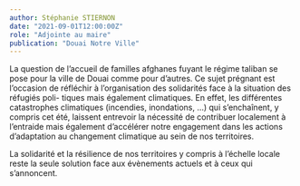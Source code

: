 ```yaml
---
author: Stéphanie STIERNON
date: "2021-09-01T12:00:00Z"
role: "Adjointe au maire"
publication: "Douai Notre Ville"
---
```


La question de l’accueil de familles afghanes fuyant le régime taliban se pose pour la ville de Douai comme pour d’autres. Ce sujet prégnant est l’occasion de réfléchir à l’organisation des solidarités face à la situation des réfugiés poli-
tiques mais également climatiques.
En effet, les différentes catastrophes climatiques (incendies, inondations, …) qui s’enchaînent, y compris cet été, laissent entrevoir la nécessité de contribuer localement à l’entraide mais également d’accélérer notre engagement dans les actions d’adaptation au changement climatique au sein de nos territoires.

La solidarité et la résilience de nos territoires y compris à l’échelle locale reste la seule solution face aux évènements actuels et à ceux qui s’annoncent.
